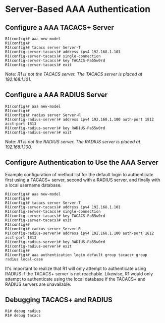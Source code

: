 Server-Based AAA Authentication
===============================
Configure a AAA TACACS+ Server
------------------------------
    R1(config)# aaa new-model
    R1(config)#
    R1(config)# tacacs server Server-T
    R1(config-server-tacacs)# address ipv4 192.168.1.101
    R1(config-server-tacacs)# single-connection
    R1(config-server-tacacs)# key TACACS-Pa55w0rd
    R1(config-server-tacacs)# exit

Note: 
_R1 is not the TACACS server. The TACACS server is placed at 192.168.1.101._

Configure a AAA RADIUS Server
-----------------------------
    R1(config)# aaa new-model
    R1(config)#
    R1(config)# radius server Server-R
    R1(config-radius-server)# address ipv4 192.168.1.100 auth-port 1812 acct-port 1813
    R1(config-radius-server)# key RADIUS-Pa55w0rd
    R1(config-radius-server)# exit

Note: 
_R1 is not the RADIUS server. The RADIUS server is placed at 192.168.1.100._

Configure Authentication to Use the AAA Server
----------------------------------------------
Example configuration of method list for the default login to authenticate first 
using a TACACS+ server, second with a RADIUS server, and finally with a local username database.

    R1(config)# aaa new-model
    R1(config)#
    R1(config)# tacacs server Server-T
    R1(config-server-tacacs)# address ipv4 192.168.1.101
    R1(config-server-tacacs)# single-connection
    R1(config-server-tacacs)# key TACACS-Pa55w0rd
    R1(config-server-tacacs)# exit
    R1(config)#
    R1(config)# radius server Server-R
    R1(config-radius-server)# address ipv4 192.168.1.100 auth-port 1812 acct-port 1813
    R1(config-radius-server)# key RADIUS-Pa55w0rd
    R1(config-radius-server)# exit
    R1(config)#
    R1(config)# aaa authentication login default group tacacs+ group radius local-case

It's important to realize that R1 will only attempt to authenticate 
using RADIUS if the TACACS+ server is not reachable. 
Likewise, R1 would only attempt to authenticate using the local database 
if the TACACS+ and RADIUS servers are unavailable.

Debugging TACACS+ and RADIUS
----------------------------
    R1# debug radius
    R1# debug tacacs
